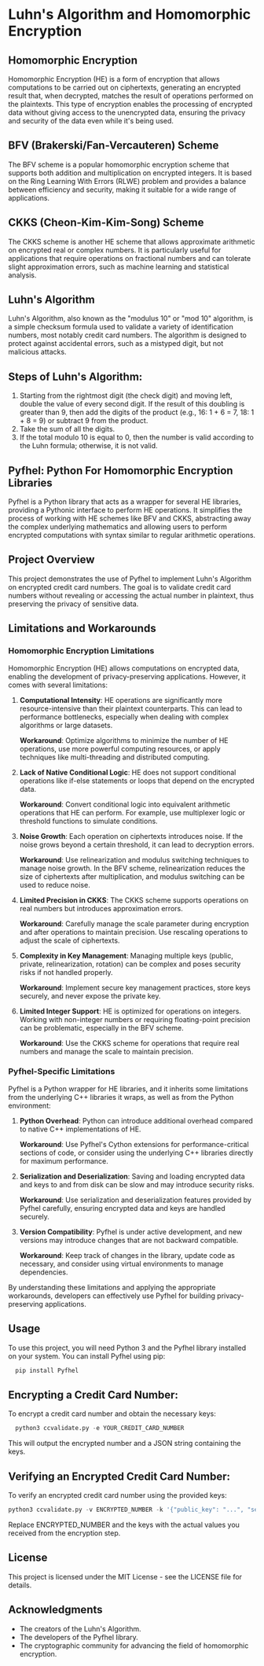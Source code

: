 # Luhn's Algorithm and Homomorphic Encryption

## Homomorphic Encryption

Homomorphic Encryption (HE) is a form of encryption that allows computations to be carried out on ciphertexts, generating an encrypted result that, when decrypted, matches the result of operations performed on the plaintexts. This type of encryption enables the processing of encrypted data without giving access to the unencrypted data, ensuring the privacy and security of the data even while it's being used.

## BFV (Brakerski/Fan-Vercauteren) Scheme

The BFV scheme is a popular homomorphic encryption scheme that supports both addition and multiplication on encrypted integers. It is based on the Ring Learning With Errors (RLWE) problem and provides a balance between efficiency and security, making it suitable for a wide range of applications.

## CKKS (Cheon-Kim-Kim-Song) Scheme

The CKKS scheme is another HE scheme that allows approximate arithmetic on encrypted real or complex numbers. It is particularly useful for applications that require operations on fractional numbers and can tolerate slight approximation errors, such as machine learning and statistical analysis.

## Luhn's Algorithm

Luhn's Algorithm, also known as the "modulus 10" or "mod 10" algorithm, is a simple checksum formula used to validate a variety of identification numbers, most notably credit card numbers. The algorithm is designed to protect against accidental errors, such as a mistyped digit, but not malicious attacks.

## Steps of Luhn's Algorithm:
  1. Starting from the rightmost digit (the check digit) and moving left, double the value of every second digit. If the result of this doubling is greater than 9, then add the digits of the product (e.g., 16: 1 + 6 = 7, 18: 1 + 8 = 9) or subtract 9 from the product.
  2. Take the sum of all the digits.
  3. If the total modulo 10 is equal to 0, then the number is valid according to the Luhn formula; otherwise, it is not valid.

## Pyfhel: Python For Homomorphic Encryption Libraries

Pyfhel is a Python library that acts as a wrapper for several HE libraries, providing a Pythonic interface to perform HE operations. It simplifies the process of working with HE schemes like BFV and CKKS, abstracting away the complex underlying mathematics and allowing users to perform encrypted computations with syntax similar to regular arithmetic operations.

## Project Overview

This project demonstrates the use of Pyfhel to implement Luhn's Algorithm on encrypted credit card numbers. The goal is to validate credit card numbers without revealing or accessing the actual number in plaintext, thus preserving the privacy of sensitive data.

## Limitations and Workarounds

### Homomorphic Encryption Limitations

Homomorphic Encryption (HE) allows computations on encrypted data, enabling the development of privacy-preserving applications. However, it comes with several limitations:

1. **Computational Intensity**: HE operations are significantly more resource-intensive than their plaintext counterparts. This can lead to performance bottlenecks, especially when dealing with complex algorithms or large datasets.

   **Workaround**: Optimize algorithms to minimize the number of HE operations, use more powerful computing resources, or apply techniques like multi-threading and distributed computing.

2. **Lack of Native Conditional Logic**: HE does not support conditional operations like if-else statements or loops that depend on the encrypted data.

   **Workaround**: Convert conditional logic into equivalent arithmetic operations that HE can perform. For example, use multiplexer logic or threshold functions to simulate conditions.

3. **Noise Growth**: Each operation on ciphertexts introduces noise. If the noise grows beyond a certain threshold, it can lead to decryption errors.

   **Workaround**: Use relinearization and modulus switching techniques to manage noise growth. In the BFV scheme, relinearization reduces the size of ciphertexts after multiplication, and modulus switching can be used to reduce noise.

4. **Limited Precision in CKKS**: The CKKS scheme supports operations on real numbers but introduces approximation errors.

   **Workaround**: Carefully manage the scale parameter during encryption and after operations to maintain precision. Use rescaling operations to adjust the scale of ciphertexts.

5. **Complexity in Key Management**: Managing multiple keys (public, private, relinearization, rotation) can be complex and poses security risks if not handled properly.

   **Workaround**: Implement secure key management practices, store keys securely, and never expose the private key.

6. **Limited Integer Support**: HE is optimized for operations on integers. Working with non-integer numbers or requiring floating-point precision can be problematic, especially in the BFV scheme.

   **Workaround**: Use the CKKS scheme for operations that require real numbers and manage the scale to maintain precision.

### Pyfhel-Specific Limitations

Pyfhel is a Python wrapper for HE libraries, and it inherits some limitations from the underlying C++ libraries it wraps, as well as from the Python environment:

1. **Python Overhead**: Python can introduce additional overhead compared to native C++ implementations of HE.

   **Workaround**: Use Pyfhel's Cython extensions for performance-critical sections of code, or consider using the underlying C++ libraries directly for maximum performance.

2. **Serialization and Deserialization**: Saving and loading encrypted data and keys to and from disk can be slow and may introduce security risks.

   **Workaround**: Use serialization and deserialization features provided by Pyfhel carefully, ensuring encrypted data and keys are handled securely.

3. **Version Compatibility**: Pyfhel is under active development, and new versions may introduce changes that are not backward compatible.

   **Workaround**: Keep track of changes in the library, update code as necessary, and consider using virtual environments to manage dependencies.

By understanding these limitations and applying the appropriate workarounds, developers can effectively use Pyfhel for building privacy-preserving applications.

## Usage

To use this project, you will need Python 3 and the Pyfhel library installed on your system. You can install Pyfhel using pip:
```python
  pip install Pyfhel
```
## Encrypting a Credit Card Number:

To encrypt a credit card number and obtain the necessary keys:
```python
  python3 ccvalidate.py -e YOUR_CREDIT_CARD_NUMBER
```
This will output the encrypted number and a JSON string containing the keys.

## Verifying an Encrypted Credit Card Number:

To verify an encrypted credit card number using the provided keys:
```python
python3 ccvalidate.py -v ENCRYPTED_NUMBER -k '{"public_key": "...", "secret_key": "...", "relin_key": "...", "rotate_key": "..."}'
```

Replace ENCRYPTED_NUMBER and the keys with the actual values you received from the encryption step.

## License

This project is licensed under the MIT License - see the LICENSE file for details.

## Acknowledgments

  - The creators of the Luhn's Algorithm.
  - The developers of the Pyfhel library.
  - The cryptographic community for advancing the field of homomorphic encryption.
